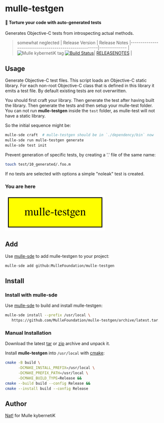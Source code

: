 # mulle-testgen

#### 🦟 Torture your code with auto-generated tests

Generates Objective-C tests from introspecting actual methods.

> somewhat neglected
| Release Version                                       | Release Notes
|-------------------------------------------------------|--------------
| ![Mulle kybernetiK tag](https://img.shields.io/github/tag//mulle-testgen.svg?branch=release) [![Build Status](https://github.com//mulle-testgen/workflows/CI/badge.svg?branch=release)](//github.com//mulle-testgen/actions)| [RELEASENOTES](RELEASENOTES.md) |



## Usage

Generate Objective-C test files. This script loads an Objective-C static
library. For each non-root Objective-C class that is defined in this
library it emits a test file. By default existing tests are not overwritten.

You should first craft your library. Then generate the test after having
built the library. Then generate the tests and then setup your mulle-test
folder. You can not run **mulle-testgen** inside the `test` folder, as
mulle-test will not have a static library.

So the initial sequence might be:

``` sh
mulle-sde craft  # mulle-testgen should be in `./dependency/bin` now
mulle-sde run mulle-testgen generate
mulle-sde test init
```


Prevent generation of specific tests, by creating a '.' file of the same
name:

``` sh
touch test/10_generated/.foo.m
```

If no tests are selected with options a simple "noleak" test is created.






### You are here

![Overview](overview.dot.svg)

## Add

Use [mulle-sde](//github.com/mulle-sde) to add mulle-testgen to your project:

``` sh
mulle-sde add github:MulleFoundation/mulle-testgen
```

## Install

### Install with mulle-sde

Use [mulle-sde](//github.com/mulle-sde) to build and install mulle-testgen:

``` sh
mulle-sde install --prefix /usr/local \
   https://github.com/MulleFoundation/mulle-testgen/archive/latest.tar.gz
```

### Manual Installation


Download the latest [tar](https://github.com/MulleFoundation/mulle-testgen/archive/refs/tags/latest.tar.gz) or [zip](https://github.com/MulleFoundation/mulle-testgen/archive/refs/tags/latest.zip) archive and unpack it.

Install **mulle-testgen** into `/usr/local` with [cmake](https://cmake.org):

``` sh
cmake -B build \
      -DCMAKE_INSTALL_PREFIX=/usr/local \
      -DCMAKE_PREFIX_PATH=/usr/local \
      -DCMAKE_BUILD_TYPE=Release &&
cmake --build build --config Release &&
cmake --install build --config Release
```

## Author

[Nat!](https://mulle-kybernetik.com/weblog) for Mulle kybernetiK


